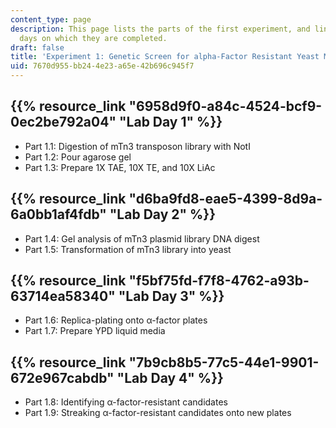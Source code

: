 ```yaml
---
content_type: page
description: This page lists the parts of the first experiment, and links to the lab
  days on which they are completed.
draft: false
title: 'Experiment 1: Genetic Screen for alpha-Factor Resistant Yeast Mutants'
uid: 7670d955-bb24-4e23-a65e-42b696c945f7
---
```

## {{% resource_link "6958d9f0-a84c-4524-bcf9-0ec2be792a04" "Lab Day 1" %}}

- Part 1.1: Digestion of mTn3 transposon library with NotI
- Part 1.2: Pour agarose gel
- Part 1.3: Prepare 1X TAE, 10X TE, and 10X LiAc

## {{% resource_link "d6ba9fd8-eae5-4399-8d9a-6a0bb1af4fdb" "Lab Day 2" %}}

- Part 1.4: Gel analysis of mTn3 plasmid library DNA digest
- Part 1.5: Transformation of mTn3 library into yeast

## {{% resource_link "f5bf75fd-f7f8-4762-a93b-63714ea58340" "Lab Day 3" %}}

- Part 1.6: Replica-plating onto α-factor plates
- Part 1.7: Prepare YPD liquid media

## {{% resource_link "7b9cb8b5-77c5-44e1-9901-672e967cabdb" "Lab Day 4" %}}

- Part 1.8: Identifying α-factor-resistant candidates
- Part 1.9: Streaking α-factor-resistant candidates onto new plates